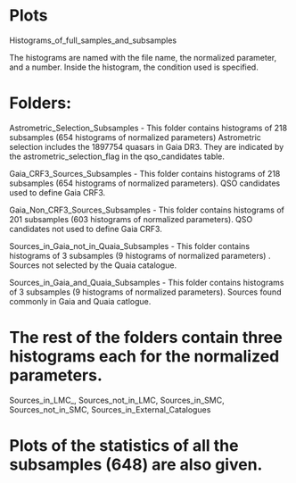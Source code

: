 # Plots
Histograms_of_full_samples_and_subsamples

The histograms are named with the file name, the normalized parameter, and a number.
Inside the histogram, the condition used is specified.

# Folders:

Astrometric_Selection_Subsamples - This folder contains histograms of 218 subsamples (654 histograms of normalized parameters)
Astrometric selection includes the 1897754 quasars in Gaia DR3. They are indicated by
the astrometric_selection_flag in the qso_candidates table.

Gaia_CRF3_Sources_Subsamples - This folder contains histograms of 218 subsamples (654 histograms of normalized parameters).
QSO candidates used to define Gaia CRF3.

Gaia_Non_CRF3_Sources_Subsamples - This folder contains histograms of 201 subsamples (603 histograms of normalized parameters).
QSO candidates not used to define Gaia CRF3.

Sources_in_Gaia_not_in_Quaia_Subsamples - This folder contains histograms of 3 subsamples (9 histograms of normalized parameters) .
Sources not selected by the Quaia catalogue.

Sources_in_Gaia_and_Quaia_Subsamples - This folder contains histograms of 3 subsamples (9 histograms of normalized parameters).
Sources found commonly in Gaia and Quaia catlogue.

# The rest of the folders contain three histograms each for the normalized parameters.  

Sources_in_LMC_,
Sources_not_in_LMC,
Sources_in_SMC,
Sources_not_in_SMC,
Sources_in_External_Catalogues

# Plots of the statistics of all the subsamples (648) are also given.


